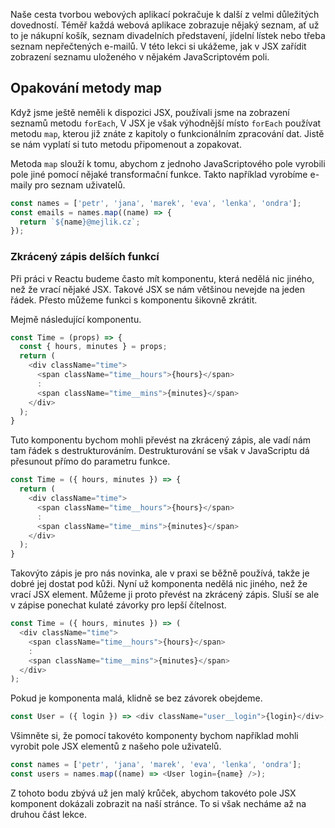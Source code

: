 Naše cesta tvorbou webových aplikací pokračuje k další z velmi důležitých dovedností. Téměř každá webová aplikace zobrazuje nějaký seznam, ať už to je nákupní košík, seznam divadelních představení, jídelní lístek nebo třeba seznam nepřečtených e-mailů. V této lekci si ukážeme, jak v JSX zařídit zobrazení seznamu uloženého v nějakém JavaScriptovém poli.

## Opakování metody map

Když jsme ještě neměli k dispozici JSX, používali jsme na zobrazení seznamů metodu `forEach`, V JSX je však výhodnější místo `forEach` používat metodu `map`, kterou již znáte z kapitoly o funkcionálním zpracování dat. Jistě se nám vyplatí si tuto metodu připomenout a zopakovat.

Metoda `map` slouží k tomu, abychom z jednoho JavaScriptového pole vyrobili pole jiné pomocí nějaké transformační funkce. Takto například vyrobíme e-maily pro seznam uživatelů.

```js
const names = ['petr', 'jana', 'marek', 'eva', 'lenka', 'ondra'];
const emails = names.map((name) => {
  return `${name}@mejlik.cz`;
});
```

### Zkrácený zápis delších funkcí

Při práci v Reactu budeme často mít komponentu, která nedělá nic jiného, než že vrací nějaké JSX. Takové JSX se nám většinou nevejde na jeden řádek. Přesto můžeme funkci s komponentu šikovně zkrátit.

Mejmě následující komponentu.

<!-- prettier-ignore -->
```js
const Time = (props) => {
  const { hours, minutes } = props;
  return (
    <div className="time">
      <span className="time__hours">{hours}</span>
      :
      <span className="time__mins">{minutes}</span>
    </div>
  );
}
```

Tuto komponentu bychom mohli převést na zkrácený zápis, ale vadí nám tam řádek s destrukturováním. Destrukturování se však v JavaScriptu dá přesunout přímo do parametru funkce.

<!-- prettier-ignore -->
```js
const Time = ({ hours, minutes }) => {
  return (
    <div className="time">
      <span className="time__hours">{hours}</span>
      :
      <span className="time__mins">{minutes}</span>
    </div>
  );
}
```

Takovýto zápis je pro nás novinka, ale v praxi se běžně používá, takže je dobré jej dostat pod kůži. Nyní už komponenta nedělá nic jiného, než že vrací JSX element. Můžeme ji proto převést na zkrácený zápis. Sluší se ale v zápise ponechat kulaté závorky pro lepší čítelnost.

<!-- prettier-ignore -->
```js
const Time = ({ hours, minutes }) => (
  <div className="time">
    <span className="time__hours">{hours}</span>
    :
    <span className="time__mins">{minutes}</span>
  </div>
);
```

Pokud je komponenta malá, klidně se bez závorek obejdeme.

```js
const User = ({ login }) => <div className="user__login">{login}</div>;
```

Všimněte si, že pomocí takovéto komponenty bychom například mohli vyrobit pole JSX elementů z našeho pole uživatelů.

```js
const names = ['petr', 'jana', 'marek', 'eva', 'lenka', 'ondra'];
const users = names.map((name) => <User login={name} />);
```

Z tohoto bodu zbývá už jen malý krůček, abychom takovéto pole JSX komponent dokázali zobrazit na naší stránce. To si však necháme až na druhou část lekce.
